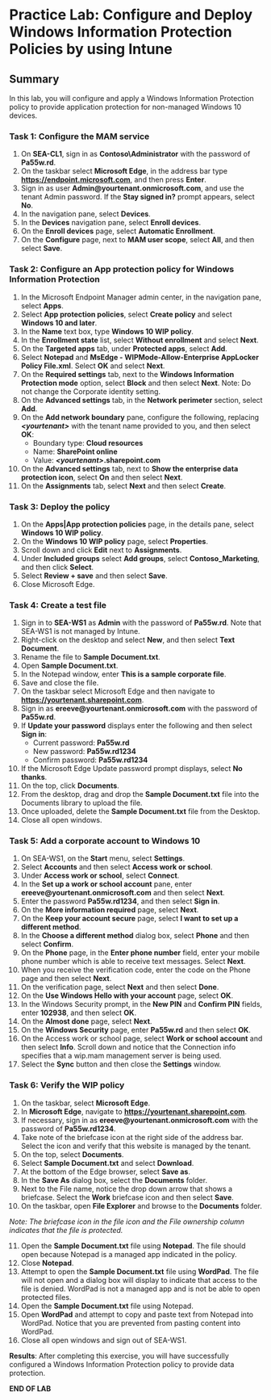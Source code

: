 # Practice Lab: Configure and Deploy Windows Information Protection Policies by using Intune

## Summary

In this lab, you will configure and apply a Windows Information Protection policy to provide application protection for non-managed Windows 10 devices.

### Task 1: Configure the MAM service

1.  On **SEA-CL1**, sign in as **Contoso\\Administrator** with the password of **Pa55w.rd**. 
2.  On the taskbar select **Microsoft Edge**, in the address bar type  **https://endpoint.microsoft.com**, and then press **Enter**.
3.  Sign in as user **Admin\@yourtenant.onmicrosoft.com**, and use the tenant Admin password. If the **Stay signed in?** prompt appears, select **No**. 
4.  In the navigation pane, select **Devices**.
5.  In the **Devices** navigation pane, select **Enroll devices**.
6.  On the **Enroll devices** page, select **Automatic Enrollment**.
7.  On the **Configure** page, next to **MAM user scope**, select **All**, and then select **Save**.

### Task 2: Configure an App protection policy for Windows Information Protection

1.  In the Microsoft Endpoint Manager admin center, in the navigation pane, select **Apps**.
2.  Select **App protection policies**, select **Create policy** and select **Windows 10 and later**.
3.  In the **Name** text box, type **Windows 10 WIP policy**.
4.  In the **Enrollment state** list, select **Without enrollment** and select **Next**.
5.  On the **Targeted apps** tab, under **Protected apps**, select **Add**.
6.  Select **Notepad** and **MsEdge - WIPMode-Allow-Enterprise AppLocker Policy File.xml**. Select **OK** and select **Next**.
7.  On the **Required settings** tab, next to the **Windows Information Protection mode** option, select **Block** and then select **Next**. Note: Do not change the Corporate identity setting.
8.  On the **Advanced settings** tab, in the **Network perimeter** section, select **Add**.
9.  On the **Add network boundary** pane, configure the following, replacing **_\<yourtenant\>_** with the tenant name provided to you, and then select **OK**:
    - Boundary type: **Cloud resources**
    - Name: **SharePoint online**
    - Value: **_\<yourtenant\>_.sharepoint.com**
10.  On the **Advanced settings** tab, next to **Show the enterprise data protection icon**, select **On** and then select **Next**.
11.  On the **Assignments** tab, select **Next** and then select **Create**.

### Task 3: Deploy the policy

1.  On the **Apps|App protection policies** page, in the details pane, select **Windows 10 WIP policy**.
2.  On the **Windows 10 WIP policy** page, select **Properties**.
3.  Scroll down and click **Edit** next to **Assignments**.
4.  Under **Included groups** select **Add groups**, select **Contoso_Marketing**, and then click **Select**.
5.  Select **Review + save** and then select **Save**.
6.  Close Microsoft Edge.

### Task 4: Create a test file

1.  Sign in to **SEA-WS1** as **Admin** with the password of **Pa55w.rd**. Note that SEA-WS1 is not managed by Intune.
2.	Right-click on the desktop and select **New**, and then select **Text Document**.
3.	Rename the file to **Sample Document.txt**.
4.	Open **Sample Document.txt**.
5.	In the Notepad window, enter **This is a sample corporate file**.
6.  Save and close the file.
7.  On the taskbar select Microsoft Edge and then navigate to **https://yourtenant.sharepoint.com**.
8.  Sign in as **ereeve\@yourtenant.onmicrosoft.com** with the password of **Pa55w.rd**.
9.  If **Update your password** displays enter the following and then select **Sign in**:
    - Current password: **Pa55w.rd**
    - New password: **Pa55w.rd1234**
    - Confirm password: **Pa55w.rd1234**
10.  If the Microsoft Edge Update password prompt displays, select **No thanks**.
11.  On the top, click **Documents**.
12.  From the desktop, drag and drop the **Sample Document.txt** file into the Documents library to upload the file.
13.  Once uploaded, delete the **Sample Document.txt** file from the Desktop.
14.  Close all open windows.

### Task 5: Add a corporate account to Windows 10

1.  On SEA-WS1, on the **Start** menu, select **Settings**.
2.  Select **Accounts** and then select **Access work or school**.
3.  Under **Access work or school**, select **Connect**.
4.  In the **Set up a work or school account** pane, enter **ereeve\@yourtenant.onmicrosoft.com** and then select **Next**.
5.  Enter the password **Pa55w.rd1234**, and then select **Sign in**.
6.  On the **More information required** page, select **Next**.
7.  On the **Keep your account secure** page, select **I want to set up a different method**.
8.  In the **Choose a different method** dialog box, select **Phone** and then select **Confirm**.
9.  On the **Phone** page, in the **Enter phone number** field, enter your mobile phone number which is able to receive text messages. Select **Next**.
10.  When you receive the verification code, enter the code on the Phone page and then select **Next**.
11.  On the verification page, select **Next** and then select **Done**.
12.  On the **Use Windows Hello with your account** page, select **OK**.
13.  In the Windows Security prompt, in the **New PIN** and **Confirm PIN** fields, enter **102938**, and then select **OK**.
14.  On the **Almost done** page, select **Next**.
15.  On the **Windows Security** page, enter **Pa55w.rd** and then select **OK**.
16.  On the Access work or school page, select **Work or school account** and then select **Info**. Scroll down and notice that the Connection info specifies that a wip.mam management server is being used.
17.  Select the **Sync** button and then close the **Settings** window.

### Task 6: Verify the WIP policy

1.  On the taskbar, select **Microsoft Edge**.
2.  In **Microsoft Edge**, navigate to **https://yourtenant.sharepoint.com**.
3.  If necessary, sign in as **ereeve\@yourtenant.onmicrosoft.com** with the password of **Pa55w.rd1234**.
4.  Take note of the briefcase icon at the right side of the address bar. Select the icon and verify that this website is managed by the tenant.
5.  On the top, select **Documents**.
6.  Select **Sample Document.txt** and select **Download**.
7.  At the bottom of the Edge browser, select **Save as**.
8.  In the **Save As** dialog box, select the **Documents** folder.
9.  Next to the File name, notice the drop down arrow that shows a briefcase. Select the **Work** briefcase icon and then select **Save**.
10.  On the taskbar, open **File Explorer** and browse to the **Documents** folder.

*Note: The briefcase icon in the file icon and the File ownership column indicates that the file is protected.*

11.  Open the **Sample Document.txt** file using **Notepad**. The file should open because Notepad is a managed app indicated in the policy. 
12.  Close **Notepad**.
13.  Attempt to open the **Sample Document.txt** file using **WordPad**. The file will not open and a dialog box will display to indicate that access to the file is denied. WordPad is not a managed app and is not be able to open protected files.
14.  Open the **Sample Document.txt** file using Notepad. 
15.  Open **WordPad** and attempt to copy and paste text from Notepad into WordPad. Notice that you are prevented from pasting content into WordPad.
16.  Close all open windows and sign out of SEA-WS1.

**Results**: After completing this exercise, you will have successfully configured a Windows Information Protection policy to provide data protection.

**END OF LAB**
